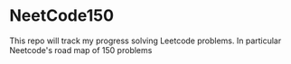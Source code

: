 # NeetCode150
This repo will track my progress solving Leetcode problems. In particular Neetcode's road map of 150 problems 
